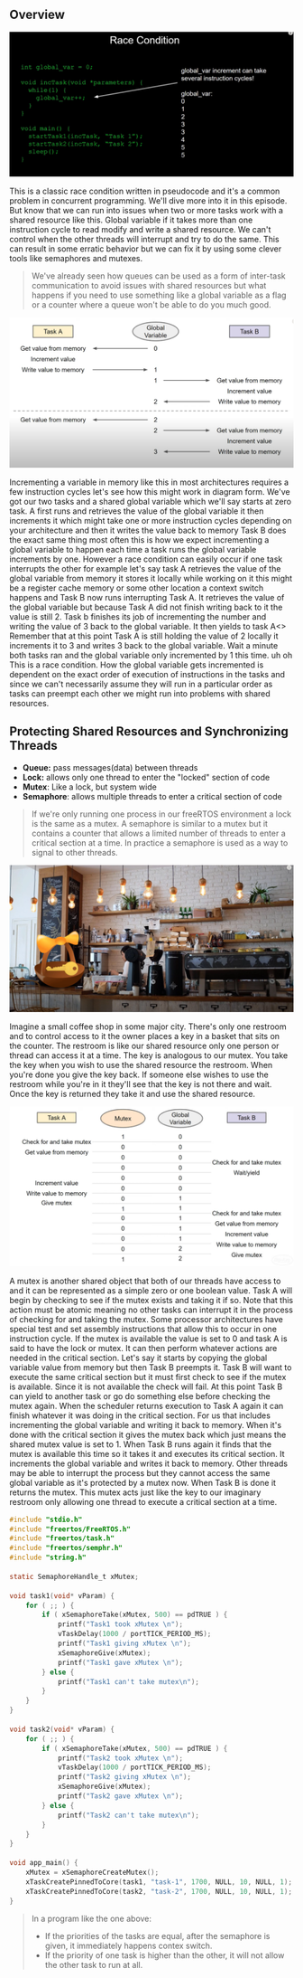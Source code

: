 ## Overview

![](./Pics/mutex_01.png)

This is a classic race condition written in pseudocode and it's a common problem in concurrent programming. We'll dive more into it in this episode. But know that we can run into issues when two or more tasks work with a shared resource like this. Global variable if it takes more than one instruction cycle to read modify and write a shared resource. We can't control when the other threads will interrupt and try to do the same. This can result in some erratic behavior but we can fix it by using some clever tools like semaphores and mutexes.


> We've already seen how queues can be used as a form of inter-task communication to avoid issues with shared resources but what happens if you need to use something like a global variable as a flag or a counter where a queue won't be able to do you much good.


![](./Pics/mutex_02.png)

Incrementing a variable in memory like this in most architectures requires a few instruction cycles let's see how this might work in diagram form. We've got our two tasks and a shared global variable which we'll say starts at zero task. A first runs and retrieves the value of the global variable it then increments it which might take one or more instruction cycles depending on your architecture and then it writes the value back to memory Task B does the exact same thing most often this is how we expect incrementing a global variable to happen each time a task runs the global variable increments by one. However a race condition can easily occur if one task interrupts the other for example let's say task A retrieves the value of the global variable from memory it stores it locally while working on it this might be a register cache memory or some other location a context switch happens and Task B now runs interrupting Task A. It retrieves the value of the global variable but because Task A did not finish writing back to it the value is still 2. Task b finishes its job of incrementing the number and writing the value of 3 back to the global variable. It then yields to task A<> Remember that at this point Task A is still holding the value of 2 locally it increments it to 3 and writes 3 back to the global variable. Wait a minute both tasks ran and the global variable only incremented by 1 this time. uh oh This is a race condition. How the global variable gets incremented is dependent on the exact order of execution of instructions in the tasks and since we can't necessarily assume they will run in a particular order as tasks can preempt each other we might run into problems with shared resources.

## Protecting Shared Resources and Synchronizing Threads
- **Queue:** pass messages(data) between threads
- **Lock:** allows only one thread to enter the "locked" section of code
- **Mutex**: Like a lock, but system wide
- **Semaphore**: allows multiple threads to enter a critical section of code


> If we're only running one process in our freeRTOS environment a lock is the same as a mutex. A semaphore is similar to a mutex but it contains a counter that allows a limited number of threads to enter a critical section at a time. In practice a semaphore is used as a way to signal to other threads.

![](./Pics/mutex_03.png)

Imagine a small coffee shop in some major city. There's only one restroom and to control access to it the owner places a key in a basket that sits on the counter. The restroom is like our shared resource only one person or thread can access it at a time. The key is analogous to our mutex. You take the key when you wish to use the shared resource the restroom. When you're done you give the key back. If someone else wishes to use the restroom while you're in it they'll see that the key is not there and wait. Once the key is returned they take it and use the shared resource.

![](./Pics/mutex_04.png)

A mutex is another shared object that both of our threads have access to and it can be represented as a simple zero or one boolean value. Task A will begin by checking to see if the mutex exists and taking it if so. Note that this action must be atomic meaning no other tasks can interrupt it in the process of checking for and taking the mutex. Some processor architectures have special test and set assembly instructions that allow this to occur in one instruction cycle. If the mutex is available the value is set to 0 and task A is said to have the lock or mutex. It can then perform whatever actions are needed in the critical section. Let's say it starts by copying the global variable value from memory but then Task B preempts it. Task B will want to execute the same critical section but it must first check to see if the mutex is available. Since it is not available the check will fail. At this point Task B can yield to another task or go do something else before checking the mutex again. When the scheduler returns execution to Task A again it can finish whatever it was doing in the critical section. For us that includes incrementing the global variable and writing it back to memory. When it's done with the critical section it gives the mutex back which just means the shared mutex value is set to 1. When Task B runs again it finds that the mutex is available this time so it takes it and executes its critical section. It increments the global variable and writes it back to memory. Other threads may be able to interrupt the process but they cannot access the same global variable as it's protected by a mutex now. When Task B is done it returns the mutex. This mutex acts just like the key to our imaginary restroom only allowing one thread to execute a critical section at a time. 
 

```C
#include "stdio.h"
#include "freertos/FreeRTOS.h"
#include "freertos/task.h"
#include "freertos/semphr.h"
#include "string.h"

static SemaphoreHandle_t xMutex;

void task1(void* vParam) {
    for ( ;; ) {
        if ( xSemaphoreTake(xMutex, 500) == pdTRUE ) {
            printf("Task1 took xMutex \n");
            vTaskDelay(1000 / portTICK_PERIOD_MS);
            printf("Task1 giving xMutex \n");
            xSemaphoreGive(xMutex);
            printf("Task1 gave xMutex \n");
        } else {
            printf("Task1 can't take mutex\n");
        }
    }
}

void task2(void* vParam) {
    for ( ;; ) {
        if ( xSemaphoreTake(xMutex, 500) == pdTRUE ) {
            printf("Task2 took xMutex \n");
            vTaskDelay(1000 / portTICK_PERIOD_MS);
            printf("Task2 giving xMutex \n");
            xSemaphoreGive(xMutex);
            printf("Task2 gave xMutex \n");
        } else {
            printf("Task2 can't take mutex\n");
        }
    }
}

void app_main() {
    xMutex = xSemaphoreCreateMutex();
    xTaskCreatePinnedToCore(task1, "task-1", 1700, NULL, 10, NULL, 1);
    xTaskCreatePinnedToCore(task2, "task-2", 1700, NULL, 10, NULL, 1);
}
```

> In a program like the one above:
> - If the priorities of the tasks are equal, after the semaphore is given, it immediately happens contex switch.
> - If the priority of one task is higher than the other, it will not allow the other task to run at all.
